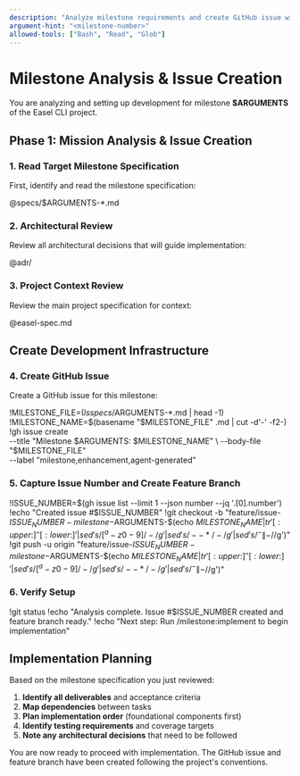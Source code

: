 ```yaml
---
description: "Analyze milestone requirements and create GitHub issue with feature branch"
argument-hint: "<milestone-number>"
allowed-tools: ["Bash", "Read", "Glob"]
---
```


# Milestone Analysis & Issue Creation

You are analyzing and setting up development for milestone **$ARGUMENTS** of the Easel CLI project.

## Phase 1: Mission Analysis & Issue Creation

### 1. Read Target Milestone Specification

First, identify and read the milestone specification:

@specs/$ARGUMENTS-*.md

### 2. Architectural Review

Review all architectural decisions that will guide implementation:

@adr/

### 3. Project Context Review

Review the main project specification for context:

@easel-spec.md

## Create Development Infrastructure

### 4. Create GitHub Issue

Create a GitHub issue for this milestone:

!MILESTONE_FILE=$(ls specs/$ARGUMENTS-*.md | head -1)
!MILESTONE_NAME=$(basename "$MILESTONE_FILE" .md | cut -d'-' -f2-)
!gh issue create \
  --title "Milestone $ARGUMENTS: $MILESTONE_NAME" \
  --body-file "$MILESTONE_FILE" \
  --label "milestone,enhancement,agent-generated"

### 5. Capture Issue Number and Create Feature Branch

!ISSUE_NUMBER=$(gh issue list --limit 1 --json number --jq '.[0].number')
!echo "Created issue #$ISSUE_NUMBER"
!git checkout -b "feature/issue-$ISSUE_NUMBER-milestone-$ARGUMENTS-$(echo $MILESTONE_NAME | tr '[:upper:]' '[:lower:]' | sed 's/[^a-z0-9]/-/g' | sed 's/--*/-/g' | sed 's/^-\|-$//g')"
!git push -u origin "feature/issue-$ISSUE_NUMBER-milestone-$ARGUMENTS-$(echo $MILESTONE_NAME | tr '[:upper:]' '[:lower:]' | sed 's/[^a-z0-9]/-/g' | sed 's/--*/-/g' | sed 's/^-\|-$//g')"

### 6. Verify Setup

!git status
!echo "Analysis complete. Issue #$ISSUE_NUMBER created and feature branch ready."
!echo "Next step: Run /milestone:implement to begin implementation"

## Implementation Planning

Based on the milestone specification you just reviewed:

1. **Identify all deliverables** and acceptance criteria
2. **Map dependencies** between tasks
3. **Plan implementation order** (foundational components first)
4. **Identify testing requirements** and coverage targets
5. **Note any architectural decisions** that need to be followed

You are now ready to proceed with implementation. The GitHub issue and feature branch have been created following the project's conventions.
